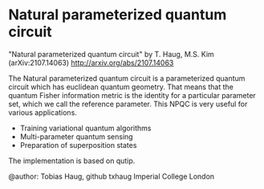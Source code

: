 # Natural parameterized quantum circuit


"Natural parameterized quantum circuit" by T. Haug, M.S. Kim (arXiv:2107.14063)
http://arxiv.org/abs/2107.14063

The Natural parameterized quantum circuit is a parameterized quantum circuit which has euclidean quantum geometry. That means that the quantum Fisher information metric is the identity for a particular parameter set, which we call the reference parameter. This NPQC is very useful for various applications.

- Training variational quantum algorithms
- Multi-parameter quantum sensing
- Preparation of superposition states


The implementation is based on qutip.

@author: Tobias Haug, github txhaug Imperial College London
